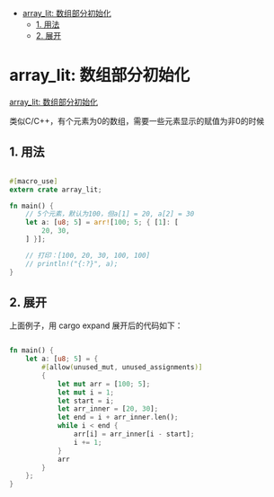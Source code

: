 - [array_lit: 数组部分初始化](#array_lit-数组部分初始化)
  - [1. 用法](#1-用法)
  - [2. 展开](#2-展开)

# array_lit: 数组部分初始化

[array_lit: 数组部分初始化](https://crates.io/crates/array-lit)

类似C/C++，有个元素为0的数组，需要一些元素显示的赋值为非0的时候

## 1. 用法

``` rs

#[macro_use]
extern crate array_lit;

fn main() {
	// 5个元素，默认为100，但a[1] = 20, a[2] = 30
    let a: [u8; 5] = arr![100; 5; { [1]: [
        20, 30,
    ] }];

	// 打印：[100, 20, 30, 100, 100]
    // println!("{:?}", a);
}

```

## 2. 展开

上面例子，用 cargo expand 展开后的代码如下：

``` rs

fn main() {
    let a: [u8; 5] = {
        #[allow(unused_mut, unused_assignments)]
        {
            let mut arr = [100; 5];
            let mut i = 1;
            let start = i;
            let arr_inner = [20, 30];
            let end = i + arr_inner.len();
            while i < end {
                arr[i] = arr_inner[i - start];
                i += 1;
            }
            arr
        }
    };
}

```